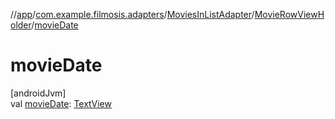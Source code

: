 //[app](../../../../index.md)/[com.example.filmosis.adapters](../../index.md)/[MoviesInListAdapter](../index.md)/[MovieRowViewHolder](index.md)/[movieDate](movie-date.md)

# movieDate

[androidJvm]\
val [movieDate](movie-date.md): [TextView](https://developer.android.com/reference/kotlin/android/widget/TextView.html)
